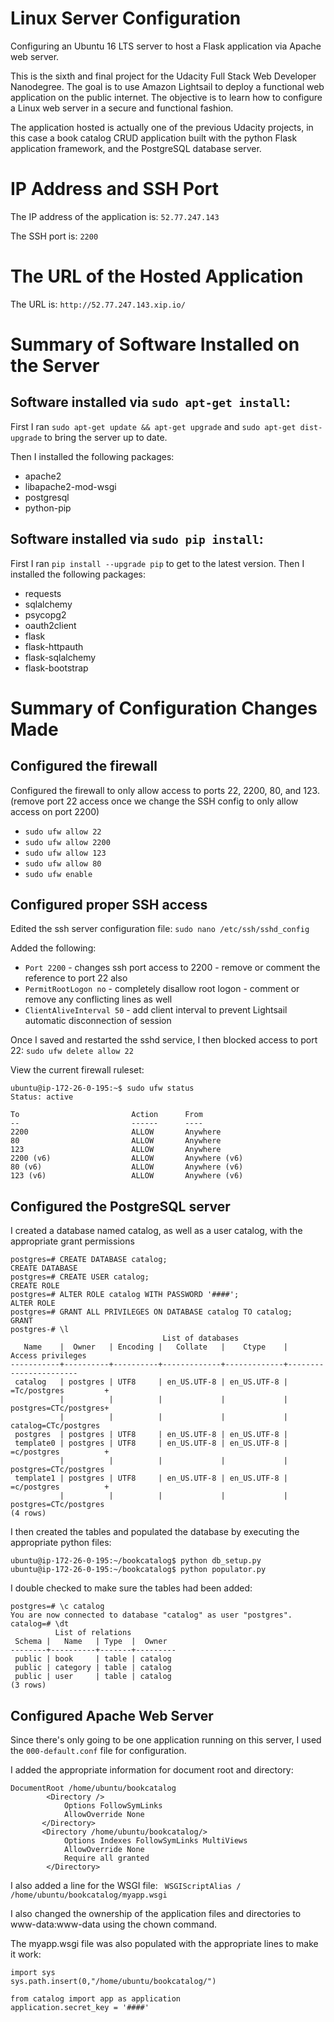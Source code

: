 # Linux Server Configuration
Configuring an Ubuntu 16 LTS server to host a Flask application via Apache web server.

This is the sixth and final project for the Udacity Full Stack Web Developer Nanodegree. The goal is to use Amazon Lightsail to deploy a functional web application on the public internet. The objective is to learn how to configure a Linux web server in a secure and functional fashion.
 
The application hosted is actually one of the previous Udacity projects, in this case a book catalog CRUD application built with the python Flask application framework, and the PostgreSQL database server.

# IP Address and SSH Port

The IP address of the application is: `52.77.247.143`

The SSH port is: `2200`

# The URL of the Hosted Application

The URL is: `http://52.77.247.143.xip.io/`

# Summary of Software Installed on the Server

## Software installed via `sudo apt-get install`:
First I ran `sudo apt-get update && apt-get upgrade` and `sudo apt-get dist-upgrade` to bring the server up to date. 

Then I installed the following packages:

* apache2
* libapache2-mod-wsgi
* postgresql
* python-pip

## Software installed via `sudo pip install`:
First I ran `pip install --upgrade pip` to get to the latest version. Then I installed the following packages:

* requests
* sqlalchemy
* psycopg2
* oauth2client
* flask
* flask-httpauth
* flask-sqlalchemy
* flask-bootstrap

# Summary of Configuration Changes Made

## Configured the firewall

Configured the firewall to only allow access to ports 22, 2200, 80, and 123. (remove port 22 access once we change the SSH config to only allow access on port 2200)

* `sudo ufw allow 22`
* `sudo ufw allow 2200`
* `sudo ufw allow 123`
* `sudo ufw allow 80`
* `sudo ufw enable`

## Configured proper SSH access

Edited the ssh server configuration file: `sudo nano /etc/ssh/sshd_config`

Added the following:

* `Port 2200` - changes ssh port access to 2200 - remove or comment the reference to port 22 also
* `PermitRootLogon no` - completely disallow root logon - comment or remove any conflicting lines as well
* `ClientAliveInterval 50` - add client interval to prevent Lightsail automatic disconnection of session

Once I saved and restarted the sshd service, I then blocked access to port 22: `sudo ufw delete allow 22`

View the current firewall ruleset:
```
ubuntu@ip-172-26-0-195:~$ sudo ufw status
Status: active

To                         Action      From
--                         ------      ----
2200                       ALLOW       Anywhere                  
80                         ALLOW       Anywhere                  
123                        ALLOW       Anywhere                  
2200 (v6)                  ALLOW       Anywhere (v6)             
80 (v6)                    ALLOW       Anywhere (v6)             
123 (v6)                   ALLOW       Anywhere (v6)
```
## Configured the PostgreSQL server
I created a database named catalog, as well as a user catalog, with the appropriate grant permissions
```
postgres=# CREATE DATABASE catalog;
CREATE DATABASE
postgres=# CREATE USER catalog;
CREATE ROLE
postgres=# ALTER ROLE catalog WITH PASSWORD '####';
ALTER ROLE
postgres=# GRANT ALL PRIVILEGES ON DATABASE catalog TO catalog;
GRANT
postgres-# \l
                                  List of databases
   Name    |  Owner   | Encoding |   Collate   |    Ctype    |   Access privileges   
-----------+----------+----------+-------------+-------------+-----------------------
 catalog   | postgres | UTF8     | en_US.UTF-8 | en_US.UTF-8 | =Tc/postgres         +
           |          |          |             |             | postgres=CTc/postgres+
           |          |          |             |             | catalog=CTc/postgres
 postgres  | postgres | UTF8     | en_US.UTF-8 | en_US.UTF-8 | 
 template0 | postgres | UTF8     | en_US.UTF-8 | en_US.UTF-8 | =c/postgres          +
           |          |          |             |             | postgres=CTc/postgres
 template1 | postgres | UTF8     | en_US.UTF-8 | en_US.UTF-8 | =c/postgres          +
           |          |          |             |             | postgres=CTc/postgres
(4 rows)
```
I then created the tables and populated the database by executing the appropriate python files:
```
ubuntu@ip-172-26-0-195:~/bookcatalog$ python db_setup.py
ubuntu@ip-172-26-0-195:~/bookcatalog$ python populator.py
```
I double checked to make sure the tables had been added:
```
postgres=# \c catalog
You are now connected to database "catalog" as user "postgres".
catalog=# \dt
          List of relations
 Schema |   Name   | Type  |  Owner  
--------+----------+-------+---------
 public | book     | table | catalog
 public | category | table | catalog
 public | user     | table | catalog
(3 rows)
```

## Configured Apache Web Server
Since there's only going to be one application running on this server, I used the `000-default.conf` file for configuration.

I added the appropriate information for document root and directory:
```
DocumentRoot /home/ubuntu/bookcatalog
        <Directory />
            Options FollowSymLinks
            AllowOverride None
       </Directory>
       <Directory /home/ubuntu/bookcatalog/>
            Options Indexes FollowSymLinks MultiViews
            AllowOverride None
            Require all granted
        </Directory>
```
I also added a line for the WSGI file: ` WSGIScriptAlias / /home/ubuntu/bookcatalog/myapp.wsgi`

I also changed the ownership of the application files and directories to www-data:www-data using the chown command.

The myapp.wsgi file was also populated with the appropriate lines to make it work:
```
import sys
sys.path.insert(0,"/home/ubuntu/bookcatalog/")

from catalog import app as application
application.secret_key = '####'
```

